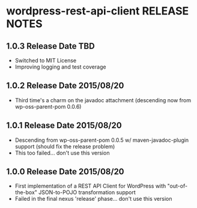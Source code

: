 # wordpress-rest-api-client RELEASE NOTES

## 1.0.3 Release Date TBD

* Switched to MIT License
* Improving logging and test coverage

## 1.0.2 Release Date 2015/08/20

* Third time's a charm on the javadoc attachment (descending now from wp-oss-parent-pom 0.0.6)

## 1.0.1 Release Date 2015/08/20

* Descending from wp-oss-parent-pom 0.0.5 w/ maven-javadoc-plugin support (should fix the release problem)
* This too failed... don't use this version

## 1.0.0 Release Date 2015/08/20

* First implementation of a REST API Client for WordPress with "out-of-the-box" JSON-to-POJO transformation support
* Failed in the final nexus 'release' phase... don't use this version
